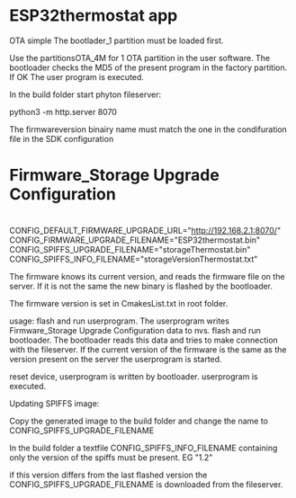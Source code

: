ESP32thermostat app
====================

OTA simple
The bootlader_1 partition must be loaded first.
 
Use the partitionsOTA_4M for 1 OTA partition in the user software.
The bootloader checks the MD5 of the present program in the factory partition.
If OK The user program is executed.

In the build folder start phyton fileserver:

python3 -m http.server 8070

The firmwareversion binairy name must match the one in the condifuration file 
in the SDK configuration

# Firmware_Storage Upgrade Configuration
#
CONFIG_DEFAULT_FIRMWARE_UPGRADE_URL="http://192.168.2.1:8070/"
CONFIG_FIRMWARE_UPGRADE_FILENAME="ESP32thermostat.bin"
CONFIG_SPIFFS_UPGRADE_FILENAME="storageThermostat.bin"
CONFIG_SPIFFS_INFO_FILENAME="storageVersionThermostat.txt"

The firmware knows its current version, and reads the firmware file on the server.
If it is not the same the new binary is flashed by the bootloader.

The firmware version is set in CmakesList.txt in root folder.

usage:
flash and run userprogram. The userprogram writes Firmware_Storage Upgrade Configuration data to nvs.
flash and run bootloader. The bootloader reads this data and tries to make connection with the fileserver.
If the current version of the firmware is the same as the version present on the server the userprogram is started. 

 
reset device, userprogram is written by bootloader.
userprogram is executed.




Updating SPIFFS image:

Copy the generated image to the build folder and change the name to CONFIG_SPIFFS_UPGRADE_FILENAME

In the build folder a textfile CONFIG_SPIFFS_INFO_FILENAME containing only the version of the spiffs must be present. EG "1.2" 

if this version differs from the last flashed version the CONFIG_SPIFFS_UPGRADE_FILENAME is downloaded from the fileserver.


